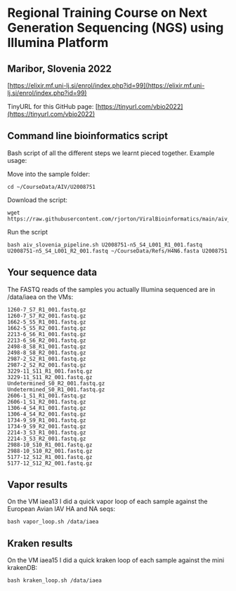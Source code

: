 # Regional Training Course on Next Generation Sequencing (NGS) using Illumina Platform
## Maribor, Slovenia 2022

[https://elixir.mf.uni-lj.si/enrol/index.php?id=99](https://elixir.mf.uni-lj.si/enrol/index.php?id=99)

TinyURL for this GitHub page: [https://tinyurl.com/vbio2022](https://tinyurl.com/vbio2022)

## Command line bioinformatics script

Bash script of all the different steps we learnt pieced together. Example usage:

Move into the sample folder:

```
cd ~/CourseData/AIV/U2008751
```

Download the script:

```
wget https://raw.githubusercontent.com/rjorton/ViralBioinformatics/main/aiv_slovenia_pipeline.sh
```

Run the script

```
bash aiv_slovenia_pipeline.sh U2008751-n5_S4_L001_R1_001.fastq U2008751-n5_S4_L001_R2_001.fastq ~/CourseData/Refs/H4N6.fasta U2008751
```

## Your sequence data

The FASTQ reads of the samples you actually Illumina sequenced are in /data/iaea on the VMs:

```
1260-7_S7_R1_001.fastq.gz        
1260-7_S7_R2_001.fastq.gz   
1662-5_S5_R1_001.fastq.gz       
1662-5_S5_R2_001.fastq.gz  
2213-6_S6_R1_001.fastq.gz        
2213-6_S6_R2_001.fastq.gz   
2498-8_S8_R1_001.fastq.gz          
2498-8_S8_R2_001.fastq.gz     
2987-2_S2_R1_001.fastq.gz     
2987-2_S2_R2_001.fastq.gz      
3229-11_S11_R1_001.fastq.gz      
3229-11_S11_R2_001.fastq.gz      
Undetermined_S0_R2_001.fastq.gz
Undetermined_S0_R1_001.fastq.gz
2606-1_S1_R1_001.fastq.gz      
2606-1_S1_R2_001.fastq.gz  
1306-4_S4_R1_001.fastq.gz 
1306-4_S4_R2_001.fastq.gz 
1734-9_S9_R1_001.fastq.gz        
1734-9_S9_R2_001.fastq.gz   
2214-3_S3_R1_001.fastq.gz      
2214-3_S3_R2_001.fastq.gz    
2988-10_S10_R1_001.fastq.gz        
2988-10_S10_R2_001.fastq.gz    
5177-12_S12_R1_001.fastq.gz    
5177-12_S12_R2_001.fastq.gz 
```

## Vapor results

On the VM iaea13 I did a quick vapor loop of each sample against the European Avian IAV HA and NA seqs:

```
bash vapor_loop.sh /data/iaea
```

## Kraken results

On the VM iaea15 I did a quick kraken loop of each sample against the mini krakenDB:

```
bash kraken_loop.sh /data/iaea
```


